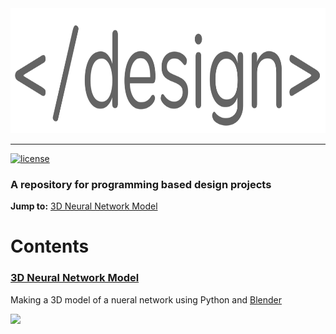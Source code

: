 <div align="center">
  <a href="https://github.com/andrewtavis/design"><img src="https://raw.githubusercontent.com/andrewtavis/design/master/resources/design_logo_transparent.png" width="735" height="200"></a>
</div>

--------------------------------------

[![license](https://img.shields.io/github/license/andrewtavis/design.svg)](https://github.com/andrewtavis/design/blob/main/LICENSE)

### A repository for programming based design projects

**Jump to:** [3D Neural Network Model](#3d-neural-network-model)

# Contents

### [3D Neural Network Model](https://github.com/andrewtavis/design/tree/main/neural_network_blender_model)
Making a 3D model of a nueral network using Python and [Blender](https://www.blender.org/)

![](https://raw.githubusercontent.com/andrewtavis/design/main/resources/gh_images/neural_network_stl.gif)
